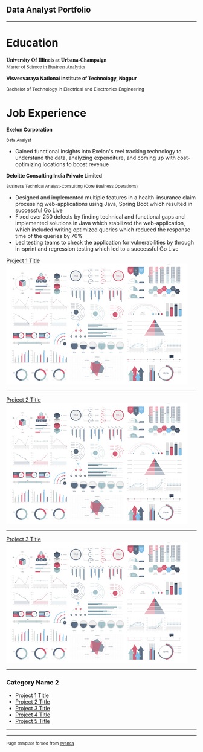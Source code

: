 ## Data Analyst Portfolio

---

<h1>Education</h1>

<p>
  <span style="font-family: Times New Roman; font-size: 14px;"><b>University Of Illinois at Urbana-Champaign</b></span>
  <br>
  <span style="font-family: Times New Roman; font-size: 13px;">Master of Science in Business Analytics</span>
</p>

<p style="font-size:13px"><b>Visvesvaraya National Institute of Technology, Nagpur</b></p>
<p style="font-size:12px">Bachelor of Technology in Electrical and Electronics Engineering </p>

<h1>Job Experience</h1>

<p style="font-size:13px"><b>Exelon Corporation</b></p>
<p style="font-size:11px">Data Analyst </p>
<ul>
  <li>Gained functional insights into Exelon's reel tracking technology to understand the data, analyzing expenditure, and coming up with cost-optimizing locations to boost revenue</li>
</ul>

<p style="font-size:13px"><b>Deloitte Consulting India Private Limited</b></p>
<p style="font-size:11px">Business Technical Analyst-Consulting (Core Business Operations) </p>
<ul>
  <li>Designed and implemented multiple features in a health-insurance claim processing web-applications using Java, Spring Boot which resulted in successful Go Live </li>
  <li>Fixed over 250 defects by finding technical and functional gaps and implemented solutions in Java which stabilized the web-application, which included writing optimized queries which reduced the response time of the queries  by 70% </li>
  <li>Led testing teams to check the application for vulnerabilities by through in-sprint and regression testing which led to a successful Go Live </li>
</ul>


[Project 1 Title](/sample_page)
<img src="dummy_thumbnail.jpg?raw=true"/>

---
[Project 2 Title](/sample_presentation.pdf)
<img src="dummy_thumbnail.jpg?raw=true"/>

---
[Project 3 Title](https://www.linkedin.com/in/nikhilreddysatti/)
<img src="dummy_thumbnail.jpg?raw=true"/>

---

### Category Name 2

- [Project 1 Title](http://example.com/)
- [Project 2 Title](http://example.com/)
- [Project 3 Title](https://www.linkedin.com/in/nikhilreddysatti/)
- [Project 4 Title](http://example.com/)
- [Project 5 Title](http://example.com/)

---




---
<p style="font-size:11px">Page template forked from <a href="https://github.com/evanca/quick-portfolio">evanca</a></p>
<!-- Remove above link if you don't want to attibute -->
